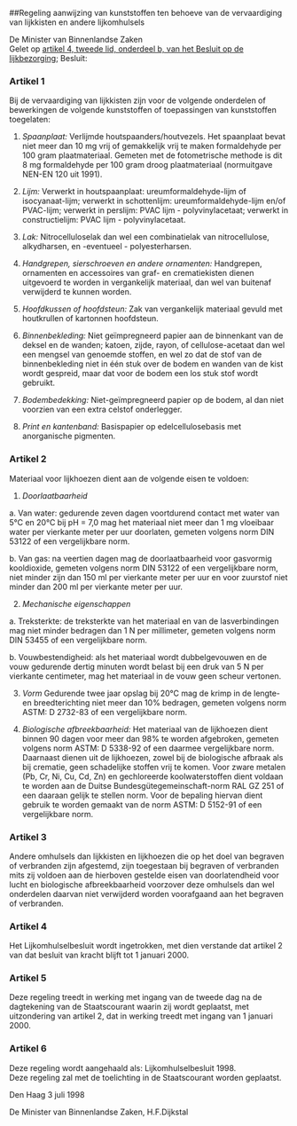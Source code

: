 <meta http-equiv='Content-Type' content='text/html; charset=utf-8' />

##Regeling aanwijzing van kunststoffen ten behoeve van de vervaardiging van lijkkisten en andere lijkomhulsels

De Minister van Binnenlandse Zaken  
Gelet op [artikel 4, tweede lid, onderdeel b, van het Besluit op de lijkbezorging](../../../../AMvB/besluit/op/de/lijkbezorging/BWBR0009080/README.md);
Besluit:    

### Artikel  1  

Bij de vervaardiging van lijkkisten zijn voor de volgende onderdelen of bewerkingen de volgende kunststoffen of toepassingen van kunststoffen toegelaten: 

1.  *Spaanplaat:*  Verlijmde houtspaanders/houtvezels. Het spaanplaat bevat niet meer dan 10 mg vrij of gemakkelijk vrij te maken formaldehyde per 100 gram plaatmateriaal. Gemeten met de fotometrische methode is dit 8 mg formaldehyde per 100 gram droog plaatmateriaal (normuitgave NEN-EN 120 uit 1991).  

2.  *Lijm:*  Verwerkt in houtspaanplaat: ureumformaldehyde-lijm of isocyanaat-lijm; verwerkt in schottenlijm: ureumformaldehyde-lijm en/of PVAC-lijm; verwerkt in perslijm: PVAC lijm - polyvinylacetaat; verwerkt in constructielijm: PVAC lijm - polyvinylacetaat.  

3.  *Lak:*  Nitrocelluloselak dan wel een combinatielak van nitrocellulose, alkydharsen, en -eventueel - polyesterharsen.  

4.  *Handgrepen, sierschroeven en andere ornamenten:*  Handgrepen, ornamenten en accessoires van graf- en crematiekisten dienen uitgevoerd te worden in vergankelijk materiaal, dan wel van buitenaf verwijderd te kunnen worden.  

5.  *Hoofdkussen of hoofdsteun:*  Zak van vergankelijk materiaal gevuld met houtkrullen of kartonnen hoofdsteun.  

6.  *Binnenbekleding:*  Niet geïmpregneerd papier aan de binnenkant van de deksel en de wanden; katoen, zijde, rayon, of cellulose-acetaat dan wel een mengsel van genoemde stoffen, en wel zo dat de stof van de binnenbekleding niet in één stuk over de bodem en wanden van de kist wordt gespreid, maar dat voor de bodem een los stuk stof wordt gebruikt.  

7.  *Bodembedekking:*  Niet-geïmpregneerd papier op de bodem, al dan niet voorzien van een extra celstof onderlegger.  

8.  *Print en kantenband:*  Basispapier op edelcellulosebasis met anorganische pigmenten.    

### Artikel  2  

Materiaal voor lijkhoezen dient aan de volgende eisen te voldoen: 

1.  *Doorlaatbaarheid*  

a. Van water: gedurende zeven dagen voortdurend contact met water van 5°C en 20°C bij pH = 7,0 mag het materiaal niet meer dan 1 mg vloeibaar water per vierkante meter per uur doorlaten, gemeten volgens norm DIN 53122 of een vergelijkbare norm.  

b. Van gas: na veertien dagen mag de doorlaatbaarheid voor gasvormig kooldioxide, gemeten volgens norm DIN 53122 of een vergelijkbare norm, niet minder zijn dan 150 ml per vierkante meter per uur en voor zuurstof niet minder dan 200 ml per vierkante meter per uur.    

2.  *Mechanische eigenschappen*  

a. Treksterkte: de treksterkte van het materiaal en van de lasverbindingen mag niet minder bedragen dan 1 N per millimeter, gemeten volgens norm DIN 53455 of een vergelijkbare norm.  

b. Vouwbestendigheid: als het materiaal wordt dubbelgevouwen en de vouw gedurende dertig minuten wordt belast bij een druk van 5 N per vierkante centimeter, mag het materiaal in de vouw geen scheur vertonen.    

3.  *Vorm*  Gedurende twee jaar opslag bij 20°C mag de krimp in de lengte- en breedterichting niet meer dan 10% bedragen, gemeten volgens norm ASTM: D 2732-83 of een vergelijkbare norm.  

4.  *Biologische afbreekbaarheid:*  Het materiaal van de lijkhoezen dient binnen 90 dagen voor meer dan 98% te worden afgebroken, gemeten volgens norm ASTM: D 5338-92 of een daarmee vergelijkbare norm. Daarnaast dienen uit de lijkhoezen, zowel bij de biologische afbraak als bij crematie, geen schadelijke stoffen vrij te komen. Voor zware metalen (Pb, Cr, Ni, Cu, Cd, Zn) en gechloreerde koolwaterstoffen dient voldaan te worden aan de Duitse Bundesgütegemeinschaft-norm RAL GZ 251 of een daaraan gelijk te stellen norm. Voor de bepaling hiervan dient gebruik te worden gemaakt van de norm ASTM: D 5152-91 of een vergelijkbare norm.    

### Artikel  3  

Andere omhulsels dan lijkkisten en lijkhoezen die op het doel van begraven of verbranden zijn afgestemd, zijn toegestaan bij begraven of verbranden mits zij voldoen aan de hierboven gestelde eisen van doorlatendheid voor lucht en biologische afbreekbaarheid voorzover deze omhulsels dan wel onderdelen daarvan niet verwijderd worden voorafgaand aan het begraven of verbranden.  

### Artikel  4  

Het Lijkomhulselbesluit wordt ingetrokken, met dien verstande dat artikel 2 van dat besluit van kracht blijft tot 1 januari 2000.  

### Artikel  5  

Deze regeling treedt in werking met ingang van de tweede dag na de dagtekening van de Staatscourant waarin zij wordt geplaatst, met uitzondering van artikel 2, dat in werking treedt met ingang van 1 januari 2000.  

### Artikel  6  

Deze regeling wordt aangehaald als: Lijkomhulselbesluit 1998.  
Deze regeling zal met de toelichting in de Staatscourant worden geplaatst.   

Den Haag 
3 juli 1998    

De 
Minister van Binnenlandse Zaken, 
H.F.Dijkstal    
